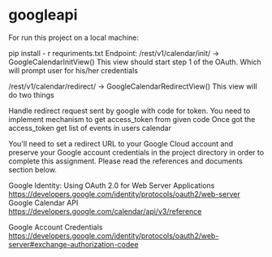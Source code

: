 # googleapi
For run this project on a local machine:

pip install - r requriments.txt
Endpoint:
/rest/v1/calendar/init/ -> GoogleCalendarInitView()
This view should start step 1 of the OAuth. Which will prompt user for his/her credentials

/rest/v1/calendar/redirect/ -> GoogleCalendarRedirectView()
This view will do two things

Handle redirect request sent by google with code for token. You need to implement mechanism to get access_token from given code
Once got the access_token get list of events in users calendar

You'll need to set a redirect URL to your Google Cloud account and preserve your Google account credentials in the project directory in order to complete this assignment. Please read the references and documents section below.


Google Identity: Using OAuth 2.0 for Web Server Applications
https://developers.google.com/identity/protocols/oauth2/web-server
Google Calendar API
https://developers.google.com/calendar/api/v3/reference

Google Account Credentials
https://developers.google.com/identity/protocols/oauth2/web-server#exchange-authorization-codee
